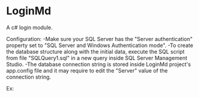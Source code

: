 # LoginMd
A c# login module.

Configuration:
-Make sure your SQL Server has the "Server authentication" property set to "SQL Server and Windows Authentication mode".
-To create the database structure along with the initial data, execute the SQL script from file "SQLQuery1.sql" in a new query inside SQL Server Management Studio.
-The database connection string is stored inside LoginMd project's app.config file and it may require to edit the "Server" value of the connection string.

  Ex:
<connectionStrings>
	<add name="DBKey"
			 connectionString="Server=<YOUR_SERVER_NAME>;Database=MyDB;User Id=loginmd;Password=123;"
			 providerName="System.Data.SqlClient" />
</connectionStrings>
